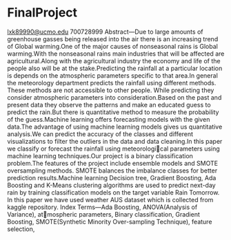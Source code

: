 # FinalProject
lxk89990@ucmo.edu
700728999
Abstract—Due to large amounts of greenhouse gasses being
released into the air there is an increasing trend of Global
warming.One of the major causes of nonseasonal rains is Global
warming.With the nonseasonal rains main industries that will be
affected are agricultural.Along with the agricultural industry the
economy and life of the people also will be at the stake.Predicting
the rainfall at a particular location is depends on the atmospheric
parameters specific to that area.In general the meteorology
department predicts the rainfall using different methods. These
methods are not accessible to other people. While predicting
they consider atmospheric parameters into consideration.Based
on the past and present data they observe the patterns and make
an educated guess to predict the rain.But there is quantitative
method to measure the probability of the guess.Machine learning
offers forecasting models with the given data.The advantage of
using machine learning models gives us quantitative analysis.We
can predict the accuracy of the classes and different visualizations
to filter the outliers in the data and data cleaning.In this
paper we classify or forecast the rainfall using meteorological parameters using machine learning techniques.Our project
is a binary classification problem.The features of the project
include ensemble models and SMOTE oversampling methods.
SMOTE balances the imbalance classes for better prediction
results.Machine learning Decision tree, Gradient Boosting, Ada
Boosting and K-Means clustering algorithms are used to predict
next-day rain by training classification models on the target
variable Rain Tomorrow. In this paper we have used weather
AUS dataset which is collected from kaggle repository.
Index Terms—Ada Boosting, ANOVA(Analysis of Variance), atmospheric parameters, Binary classification, Gradient Boosting,
SMOTE(Synthetic Minority Over-sampling Technique), feature
selection,
